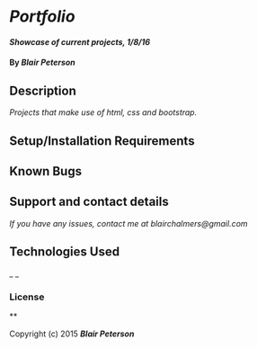 # _Portfolio_

#### _Showcase of current projects, 1/8/16_

#### By _**Blair Peterson**_

## Description

_Projects that make use of html, css and bootstrap._

## Setup/Installation Requirements


## Known Bugs


## Support and contact details

_If you have any issues, contact me at blairchalmers@gmail.com_

## Technologies Used

_ _

### License

**

Copyright (c) 2015 **_Blair Peterson_**
